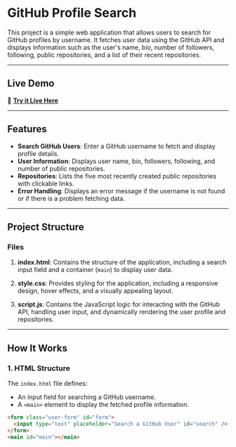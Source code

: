 # GitHub Profile Search

This project is a simple web application that allows users to search for GitHub profiles by username. It fetches user data using the GitHub API and displays information such as the user's name, bio, number of followers, following, public repositories, and a list of their recent repositories.

---

## Live Demo

🚀 **[Try it Live Here](https://imtahirnaseer.github.io/Github-Profile-Search/)**

---

## Features

- **Search GitHub Users**: Enter a GitHub username to fetch and display profile details.
- **User Information**: Displays user name, bio, followers, following, and number of public repositories.
- **Repositories**: Lists the five most recently created public repositories with clickable links.
- **Error Handling**: Displays an error message if the username is not found or if there is a problem fetching data.

---

## Project Structure

### Files

1. **index.html**: 
   Contains the structure of the application, including a search input field and a container (`main`) to display user data.

2. **style.css**: 
   Provides styling for the application, including a responsive design, hover effects, and a visually appealing layout.

3. **script.js**: 
   Contains the JavaScript logic for interacting with the GitHub API, handling user input, and dynamically rendering the user profile and repositories.

---

## How It Works

### 1. HTML Structure
The `index.html` file defines:
- An input field for searching a GitHub username.
- A `<main>` element to display the fetched profile information.

```html
<form class="user-form" id="form">
  <input type="text" placeholder="Search a GitHub User" id="search" />
</form>
<main id="main"></main>
